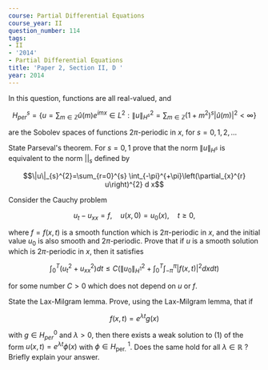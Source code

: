 ```yaml
---
course: Partial Differential Equations
course_year: II
question_number: 114
tags:
- II
- '2014'
- Partial Differential Equations
title: 'Paper 2, Section II, D '
year: 2014
---
```




In this question, functions are all real-valued, and

$$H_{p e r}^{s}=\left\{u=\sum_{m \in \mathbb{Z}} \hat{u}(m) e^{i m x} \in L^{2}:\|u\|_{H^{s}}^{2}=\sum_{m \in \mathbb{Z}}\left(1+m^{2}\right)^{s}|\hat{u}(m)|^{2}<\infty\right\}$$

are the Sobolev spaces of functions $2 \pi$-periodic in $x$, for $s=0,1,2, \ldots$

State Parseval's theorem. For $s=0,1$ prove that the norm $\|u\|_{H^{s}}$ is equivalent to the norm \|\|$_{s}$ defined by

$$\|u\|_{s}^{2}=\sum_{r=0}^{s} \int_{-\pi}^{+\pi}\left(\partial_{x}^{r} u\right)^{2} d x$$

Consider the Cauchy problem

$$u_{t}-u_{x x}=f, \quad u(x, 0)=u_{0}(x), \quad t \geqslant 0,$$

where $f=f(x, t)$ is a smooth function which is $2 \pi$-periodic in $x$, and the initial value $u_{0}$ is also smooth and $2 \pi$-periodic. Prove that if $u$ is a smooth solution which is $2 \pi$-periodic in $x$, then it satisfies

$$\int_{0}^{T}\left(u_{t}^{2}+u_{x x}^{2}\right) d t \leqslant C\left(\left\|u_{0}\right\|_{H^{1}}^{2}+\int_{0}^{T} \int_{-\pi}^{\pi}|f(x, t)|^{2} d x d t\right)$$

for some number $C>0$ which does not depend on $u$ or $f$.

State the Lax-Milgram lemma. Prove, using the Lax-Milgram lemma, that if

$$f(x, t)=e^{\lambda t} g(x)$$

with $g \in H_{p e r}^{0}$ and $\lambda>0$, then there exists a weak solution to (1) of the form $u(x, t)=e^{\lambda t} \phi(x)$ with $\phi \in H_{\text {per. }}^{1}$. Does the same hold for all $\lambda \in \mathbb{R}$ ? Briefly explain your answer.